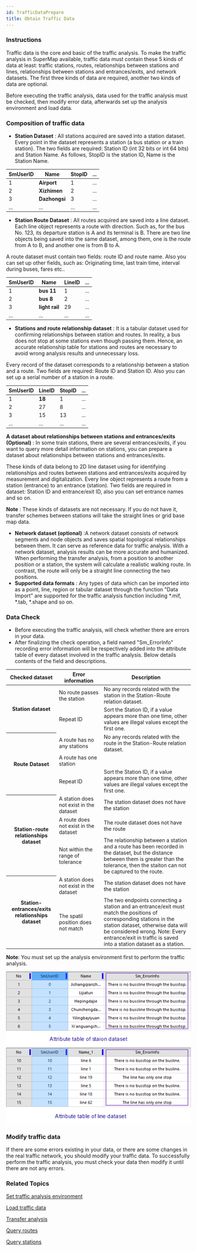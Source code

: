 ```yaml
---
id: TrafficDataPrepare
title: Obtain Traffic Data
---
```

### Instructions

Traffic data is the core and basic of the traffic analysis. To make the
traffic analysis in SuperMap available, traffic data must contain these 5
kinds of data at least: traffic stations, routes, relationships between
stations and lines, relationships between stations and entrances/exits, and
network datasets. The first three kinds of data are required, another two
kinds of data are optional.

Before executing the traffic analysis, data used for the traffic analysis must be checked, then modify error data, afterwards set up the analysis environment and load data.

### Composition of traffic data

* **Station Dataset** : All stations acquired are saved into a station dataset. Every point in the dataset represents a station (a bus station or a train station). The two fields are required: Station ID (int 32 bits or int 64 bits) and Station Name. As follows, StopID is the station ID, Name is the Station Name.

SmUserID | Name | StopID | ...  
---|---|---|---  
1  | **Airport** | 1 | ...  
2 | **Xizhimen** | 2 | ...  
3 | **Dazhongsi** | 3 | ...  
... | ... | ... | ...  

* **Station Route Dataset** : All routes acquired are saved into a line dataset. Each line object represents a route with direction. Such as, for the bus No. 123, its departure station is A and its terminal is B. There are two line objects being saved into the same dataset, among them, one is the route from A to B, and another one is from B to A. 

A route dataset must contain two fields: route ID and route name. Also you can set up other fields, such as: Originating time, last train time, interval during buses, fares etc..

SmUserID | Name | LineID | ...  
---|---|---|---  
1  | **bus 11** | 1 | ...  
2 | **bus 8** | 2 | ...  
3 | **light rail** | 29 | ...  
... | ... | ... | ...  

* **Stations and route relationship dataset** : It is a tabular dataset used for confirming relationships between station and routes. In reality, a bus does not stop at some stations even though passing them. Hence, an accurate relationship table for stations and routes are necessary to avoid wrong analysis results and unnecessary loss. 

Every record of the dataset corresponds to a relationship between a station
and a route. Two fields are required: Route ID and Station ID. Also you can
set up a serial number of a station in a route.

SmUserID | LineID | StopID | ...  
---|---|---|---  
1  | **18** | 1 | ...  
2 | 27 | 8 | ...  
3 | 15 | 13 | ...  
... | ... | ... | ...  
  
**A dataset about relationships between stations and entrances/exits
(Optional)** : In some train stations, there are several entrances/exits, if
you want to query more detail information on stations, you can prepare a
dataset about relationships between stations and entrances/exits.

These kinds of data belong to 2D line dataset using for identifying
relationships and routes between stations and entrances/exits acquired by
measurement and digitalization. Every line object represents a route from a
station (entrance) to an entrance (station). Two fields are required in
dataset: Station ID and entrance/exit ID, also you can set entrance names and
so on.

**Note** : These kinds of datasets are not necessary. If you do not have it, transfer schemes between stations will take the straight lines or grid base map data.

* **Network dataset (optional)** :A network dataset consists of network segments and node objects and saves spatial topological relationships between them. It can serve as reference data for traffic analysis. With a network dataset, analysis results can be more accurate and humanized. When performing the transfer analysis, from a position to another position or a station, the system will calculate a realistic walking route. In contrast, the route will only be a straight line connecting the two positions.
* **Supported data formats** : Any types of data which can be imported into  as a point, line, region or tabular dataset through the function "Data Import" are supported for the traffic analysis function including *.mif, *.tab, *.shape and so on.

### Data Check

* Before executing the traffic analysis,  will check whether there are errors in your data.
* After finalizing the check operation, a field named "Sm_ErrorInfo" recording error information will be respectively added into the attribute table of every dataset involved in the traffic analysis. Below details contents of the field and descriptions.  

<table>
<thead>
<tr width="60%">
		<th width="15%"><center>Checked dataset</center></th>
		<th width="20%">Error information</th>
		<th width="40%">Description</th>
	</tr>
	</thead>
	<tr>
		<th rowspan="2">Station dataset</th>
		<td>No route passes the station</td>
		<td>No any records related with the station in the Station-Route relation dataset.</td>
	</tr>
	<tr>
		<td>Repeat ID</td>
		<td>Sort the Station ID, if a value appears more than one time, other values are illegal values except the first one.</td>
	</tr>
		<tr>
		<th rowspan="3">Route Dataset</th>
		<td>A route has no any stations</td>
		<td>No any records related with the route in the Station-Route relation dataset.</td>
	</tr>
	<tr>
		<td>A route has one station</td>
		<td> </td>
	</tr>
	<tr>
		<td>Repeat ID</td>
		<td>Sort the Station ID, if a value appears more than one time, other values are illegal values except the first one.</td>
	</tr>
		<tr>
		<th rowspan="3">Station-route relationships dataset</th>
		<td>A station does not exist in the dataset</td>
		<td>The station dataset does not have the station</td>
	</tr>
	<tr>
		<td>A route does not exist in the dataset</td>
		<td>The route dataset does not have the route</td>
	</tr>
	<tr>
		<td>Not within the range of tolerance</td>
		<td>The relationship between a station and a route has been recorded in the dataset, but the distance between them is greater than the tolerance, then the staiton can not be captured to the route.</td>
	</tr>	
			<tr>
		<th rowspan="2">Station-entrances/exits relationships dataset</th>
		<td>A station does not exist in the dataset</td>
		<td>The station dataset does not have the station</td>
	</tr>
	<tr>
		<td>The spatil position does not match</td>
		<td>The two endpoints connecting a station and an entrance/exit must match the positions of corresponding stations in the station dataset, otherwise data will be considered wrong.
			Note: Every entrance/exit in traffic is saved into a station dataset as a station.</td>
	</tr>
</table>
  
**Note**: You must set up the analysis environment first to perform the traffic analysis.

![](img/TrafficErrorData.png)  


### Modify traffic data

If there are some errors existing in your data, or there are some changes in
the real traffic network, you should modify your traffic data. To successfully
perform the traffic analysis, you must check your data then modify it until
there are not any errors.

###  Related Topics

 [Set traffic analysis environment](TrafficEnvirSet)

 [Load traffic data](LoadTranfficData)

 [Transfer analysis](TransferAnalysis)

 [Query routes](FindLinesByStop)

 [Query stations](FindStopsByLineStop)
